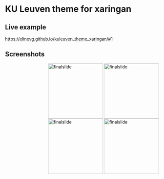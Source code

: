 # KU Leuven theme for xaringan

## Live example

https://elinevg.github.io/kuleuven_theme_xaringan/#1

## Screenshots

<img src="https://elinevg.github.io/kuleuven_theme_xaringan/img/kuleuventheme_titleslide.png" align="right" alt="finalslide" width="180" />
<img src="https://elinevg.github.io/kuleuven_theme_xaringan/img/kuleuventheme_normalslide.png" align="right" alt="finalslide" width="180" />
<img src="https://elinevg.github.io/kuleuven_theme_xaringan/img/kuleuventheme_inverseslide.png" align="right" alt="finalslide" width="180" />
<img src="https://elinevg.github.io/kuleuven_theme_xaringan/img/kuleuventheme_finalslide.png" align="right" alt="finalslide" width="180" />